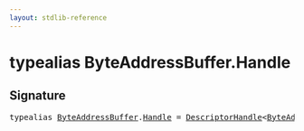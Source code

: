 ```yaml
---
layout: stdlib-reference
---
```


# typealias ByteAddressBuffer\.Handle

## Signature

<pre>
<span class='code_keyword'>typealias</span> <a href="index.md" class="code_type">ByteAddressBuffer</a>.<a href="handle-0.md" class="code_type">Handle</a> = <a href="../descriptorhandle-0a/index.md" class="code_type">DescriptorHandle</a>&lt;<a href="index.md" class="code_type">ByteAddressBuffer</a>&gt;;
</pre>


<script>
// Fix .md links to .html when on ReadTheDocs
if (window.location.hostname.includes('readthedocs') || 
    window.location.hostname.includes('rtfd.io')) {
  document.addEventListener('DOMContentLoaded', function() {
    const links = document.querySelectorAll('a');
    links.forEach(link => {
      if (link.getAttribute('href') && link.getAttribute('href').endsWith('.md')) {
        link.href = link.href.replace(/\.md($|#|\?)/, '.html$1');
      }
    });
  });
}
</script>
